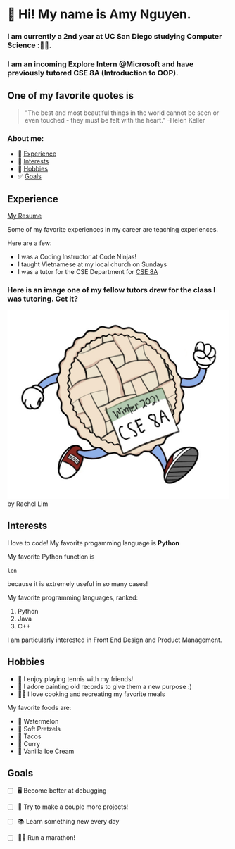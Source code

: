 # 🌸‍ Hi! My name is **Amy Nguyen**.
### I am currently a 2nd year at UC San Diego studying Computer Science :👩‍💻. 
### I am an incoming Explore Intern @Microsoft and have previously tutored CSE 8A (Introduction to OOP).

## One of my favorite quotes is
> "The best and most beautiful things in the world cannot be seen or even touched - they must be felt with the heart." -Helen Keller

### About me:
* 🔧 [Experience](#Experience)
* 🔎 [Interests](#Interests)
* 🎨 [Hobbies](#Hobbies)
* ✅ [Goals](#Goals)

## Experience

[My Resume](resume.pdf)

Some of my favorite experiences in my career are teaching experiences. 

Here are a few: 

* I was a Coding Instructor at Code Ninjas!
* I taught Vietnamese at my local church on Sundays
* I was a tutor for the CSE Department for [CSE 8A](https://ucsd-cse8a-w21.github.io/)

### Here is an image one of my fellow tutors drew for the class I was tutoring. Get it? 

![Image of Python](pie.png)
by Rachel Lim

## Interests

I love to code! My favorite progamming language is **Python**

My favorite Python function is 

`len` 

because it is extremely useful in so many cases!

My favorite programming languages, ranked:

1. Python
2. Java
3. C++

I am particularly interested in Front End Design and Product Management. 

## Hobbies

* 🎾 I enjoy playing tennis with my friends!
* 🎨 I adore painting old records to give them a new purpose :) 
* 👩‍🍳 I love cooking and recreating my favorite meals

My favorite foods are:
* 🍉 Watermelon
* 🥨 Soft Pretzels
* 🌮 Tacos
* 🍛 Curry
* 🍦 Vanilla Ice Cream

## Goals

- [ ] 🖥️ Become better at debugging 
- [ ] 🔨 Try to make a couple more projects!
- [ ] 📚 Learn something new every day
- [ ] 🏃‍♀️ Run a marathon!




